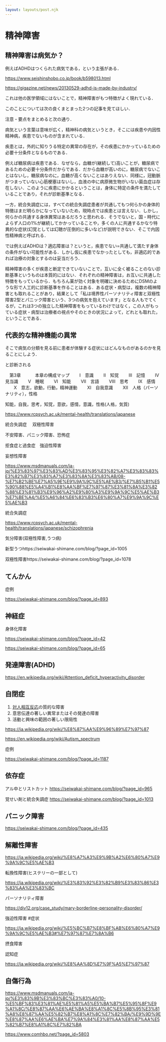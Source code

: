 ```yaml
---
layout: layouts/post.njk
---
```


# 精神障害

## 精神障害は病気か？

例えばADHDはつくられた病気である，という主張がある．

https://www.seishinshobo.co.jp/book/b598013.html

https://gigazine.net/news/20130529-adhd-is-made-by-industry/



これは他の医学領域にはないことで，精神障害がもつ特徴がよく現れている．

このことについては次の良くまとまった2つの記事を見てほしい．

注意・要点をまとめると次の通り．

病気という言葉は意味が広く，精神科の病気というとき，そこには疾患や内因性精神病，疾患でないものが含まれている．

疾患とは，外的に知りうる特定の異常の存在が，その疾患にかかっているための必要十分条件となるものである．

例えば糖尿病は疾患である．なぜなら，血糖が(継続して)高いことが，糖尿病であるための必要十分条件だからである．だから血糖が高いのに，糖尿病でないことはないし，糖尿病なのに，血糖が高くないことはありえない．同様に，冠動脈がつまっていない心筋梗塞はないし，血液の中に病原微生物がいない菌血症は存在しない．このように疾患にかかるということは，身体に特定の条件を満たしていることであり，それが診断基準となる．

一方，統合失調症には，すべての統合失調症患者が共通してもつ何らかの身体的特徴はまだ明らかになっていないため，現時点では疾患とは言えない．しかし，何らかの共通する身体異常はあるだろうと思われる．そうでないと，国・時代によらず人口の1%が継続してかかっていることや，多くの人に共通するかなり特異的な症状(幻覚としては幻聴が圧倒的に多いなど)が説明できない．そこで内因性精神病と呼ばれる．

では例えばADHDは？適応障害は？というと，疾患でない=共通して満たす身体の条件がない可能性がある．しかし仮に疾患でなかったとしても，非適応的であれば治療の対象とするのは妥当だろう．

精神障害の多くが疾患と断定できていないことで，互いに全く被ることのない診断基準というものは本質的にはない．それぞれの精神障害は，お互いに共通した特徴をもっているから．もちろん薬が効く対象を明確に決めるためにDSMのような形で人工的に診断基準を作ることはある．ある症状・病型は，複数の精神障害とも取れることがあり，結果として「私は境界性パーソナリティ障害と双極性障害2型とパニック障害という、3つの病気を抱えています」となる人もでてくるが，これは3つの独立した精神障害をもっているわけではなく，この人がもっている症状・病型は治療者の視点やそのときの状況によって，どれとも取れた，ということである．

## 代表的な精神機能の異常

そこで病気の分類を見る前に患者が体験する症状にはどんなものがあるのかを見ることにしよう．

と診断される

　第3章　
　　本章の構成マップ
　　I　意識
　　II　知覚
　　III　記憶
　　IV　見当識
　　V　睡眠
　　VI　知能
　　VII　言語
　　VIII　思考
　　IX　感情
　　X　意志，欲動，行動，精神運動
　　Ⅺ　自我意識
　　Ⅻ　人格（パーソナリティ），性格

知能，自我，思考，知覚，意欲，感情，意識，性格(人格，気質)



https://www.rcpsych.ac.uk/mental-health/translations/japanese

統合失調症 　双極性障害　

不安障害、パニック障害、恐怖症　

拒食症と過食症　強迫性障害





妄想性障害

https://www.msdmanuals.com/ja-jp/%E3%83%97%E3%83%AD%E3%83%95%E3%82%A7%E3%83%83%E3%82%B7%E3%83%A7%E3%83%8A%E3%83%AB/08-%E7%B2%BE%E7%A5%9E%E9%9A%9C%E5%AE%B3/%E7%B5%B1%E5%90%88%E5%A4%B1%E8%AA%BF%E7%97%87%E3%81%8A%E3%82%88%E3%81%B3%E9%96%A2%E9%80%A3%E9%9A%9C%E5%AE%B3%E7%BE%A4/%E5%A6%84%E6%83%B3%E6%80%A7%E9%9A%9C%E5%AE%B3

統合失調症

https://www.rcpsych.ac.uk/mental-health/translations/japanese/schizophrenia

気分障害(双極性障害,うつ病)



新型うつhttps://seiwakai-shimane.com/blog/?page_id=1005

双極性障害https://seiwakai-shimane.com/blog/?page_id=1078



## てんかん

症例

https://seiwakai-shimane.com/blog/?page_id=893

## 神経症

身体化障害

https://seiwakai-shimane.com/blog/?page_id=42

https://seiwakai-shimane.com/blog/?page_id=65

## 発達障害(ADHD)

https://en.wikipedia.org/wiki/Attention_deficit_hyperactivity_disorder

## 自閉症

1. [対人相互反応](https://ja.wikipedia.org/wiki/社会的相互作用)の質的な障害
2. 意思伝達の著しい異常またはその発達の障害
3. 活動と興味の範囲の著しい限局性

https://ja.wikipedia.org/wiki/%E8%87%AA%E9%96%89%E7%97%87

https://en.wikipedia.org/wiki/Autism_spectrum

症例

https://seiwakai-shimane.com/blog/?page_id=1187

## 依存症

アル中とリストカット https://seiwakai-shimane.com/blog/?page_id=965

覚せい剤と統合失調症 https://seiwakai-shimane.com/blog/?page_id=1013

## パニック障害

https://seiwakai-shimane.com/blog/?page_id=435

## 解離性障害 

https://ja.wikipedia.org/wiki/%E8%A7%A3%E9%9B%A2%E6%80%A7%E9%9A%9C%E5%AE%B3

転換性障害(ヒステリーの一部として)

https://ja.wikipedia.org/wiki/%E3%83%92%E3%82%B9%E3%83%86%E3%83%AA%E3%83%BC

パーソナリティ障害

https://div12.org/case_study/mary-borderline-personality-disorder/

強迫性障害 #症状

https://ja.wikipedia.org/wiki/%E5%BC%B7%E8%BF%AB%E6%80%A7%E9%9A%9C%E5%AE%B3#%E7%97%87%E7%8A%B6

摂食障害

認知症

https://ja.wikipedia.org/wiki/%E8%AA%8D%E7%9F%A5%E7%97%87

## 自傷行為

https://www.msdmanuals.com/ja-jp/%E3%83%9B%E3%83%BC%E3%83%A0/10-%E5%BF%83%E3%81%AE%E5%81%A5%E5%BA%B7%E5%95%8F%E9%A1%8C/%E8%87%AA%E6%AE%BA%E8%A1%8C%E5%8B%95%E3%81%A8%E8%87%AA%E5%82%B7%E8%A1%8C%E7%82%BA/%E9%9D%9E%E8%87%AA%E6%AE%BA%E7%9A%84%E3%81%AA%E8%87%AA%E5%82%B7%E8%A1%8C%E7%82%BA

https://www.comhbo.net/?page_id=5803

